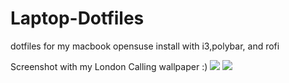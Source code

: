 # Laptop-Dotfiles
dotfiles for my macbook opensuse install with i3,polybar, and rofi


Screenshot with my London Calling wallpaper :)
![](https://github.com/AlphaDragon601/Images-For-Other-Repos/blob/main/Wed%20Sep%2028%2021:15:53%202022.png?raw=true)
![](https://github.com/AlphaDragon601/Images-For-Other-Repos/blob/main/Wed%20Sep%2028%2021:20:22%202022.png?raw=true)
